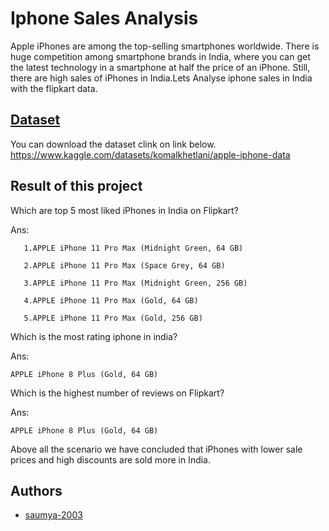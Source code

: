 # Iphone Sales Analysis 

Apple iPhones are among the top-selling smartphones worldwide. There is huge competition among smartphone brands in India, where you can get the latest technology in a smartphone at half the price of an iPhone. Still, there are high sales of iPhones in India.Lets Analyse iphone sales in India with the flipkart data.


## [Dataset](https://www.kaggle.com/datasets/komalkhetlani/apple-iphone-data)
You  can download the dataset clink on link below.
https://www.kaggle.com/datasets/komalkhetlani/apple-iphone-data
## Result of this project
Which are top 5 most liked iPhones in India on Flipkart?

Ans: 
       
       1.APPLE iPhone 11 Pro Max (Midnight Green, 64 GB)
     
       2.APPLE iPhone 11 Pro Max (Space Grey, 64 GB)

       3.APPLE iPhone 11 Pro Max (Midnight Green, 256 GB)

       4.APPLE iPhone 11 Pro Max (Gold, 64 GB)

       5.APPLE iPhone 11 Pro Max (Gold, 256 GB)

Which is the most rating iphone in india?

Ans:

    APPLE iPhone 8 Plus (Gold, 64 GB)

Which is the highest number of reviews on Flipkart?

Ans:

    APPLE iPhone 8 Plus (Gold, 64 GB)


 Above all the scenario we have concluded that iPhones with lower sale prices and  high discounts are sold more in India.

## Authors

- [saumya-2003](https://github.com/saumya-2003)


 
